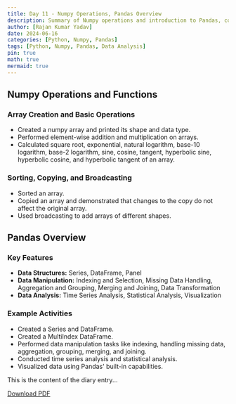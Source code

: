 ```yaml
---
title: Day 11 - Numpy Operations, Pandas Overview
description: Summary of Numpy operations and introduction to Pandas, covering key features and example activities.
author: [Rajan Kumar Yadav]
date: 2024-06-16
categories: [Python, Numpy, Pandas]
tags: [Python, Numpy, Pandas, Data Analysis]
pin: true
math: true
mermaid: true
---
```

## Numpy Operations and Functions

### Array Creation and Basic Operations

- Created a numpy array and printed its shape and data type.
- Performed element-wise addition and multiplication on arrays.
- Calculated square root, exponential, natural logarithm, base-10 logarithm, base-2 logarithm, sine, cosine, tangent, hyperbolic sine, hyperbolic cosine, and hyperbolic tangent of an array.

### Sorting, Copying, and Broadcasting

- Sorted an array.
- Copied an array and demonstrated that changes to the copy do not affect the original array.
- Used broadcasting to add arrays of different shapes.

## Pandas Overview

### Key Features

- **Data Structures:** Series, DataFrame, Panel
- **Data Manipulation:** Indexing and Selection, Missing Data Handling, Aggregation and Grouping, Merging and Joining, Data Transformation
- **Data Analysis:** Time Series Analysis, Statistical Analysis, Visualization

### Example Activities

- Created a Series and DataFrame.
- Created a MultiIndex DataFrame.
- Performed data manipulation tasks like indexing, handling missing data, aggregation, grouping, merging, and joining.
- Conducted time series analysis and statistical analysis.
- Visualized data using Pandas' built-in capabilities.


This is the content of the diary entry...  

[Download PDF](/pdfs/2024-06-16-DAY11.pdf)
